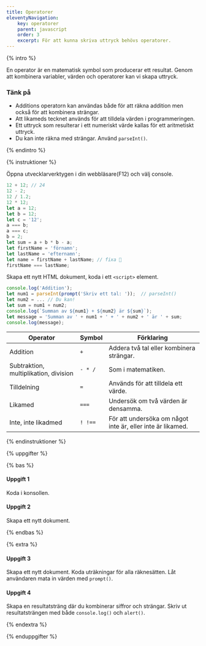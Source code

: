 ```yaml
---
title: Operatorer
eleventyNavigation:
    key: operatorer
    parent: javascript
    order: 3
    excerpt: För att kunna skriva uttryck behövs operatorer.
---
```


{% intro %}

En operator är en matematisk symbol som producerar ett resultat. Genom att kombinera variabler, värden och
operatorer kan vi skapa uttryck.

### Tänk på

-   Additions operatorn kan användas både för att räkna addition men också för att kombinera strängar.
-   Att likameds tecknet används för att tilldela värden i programmeringen.
-   Ett uttryck som resulterar i ett numeriskt värde kallas för ett aritmetiskt uttryck.
-   Du kan inte räkna med strängar. Använd `parseInt()`.

{% endintro %}

{% instruktioner %}

Öppna utvecklarverktygen i din webbläsare(F12) och välj console.

```javascript
12 + 12; // 24
12 - 2;
12 / 1.2;
12 * 12;
let a = 12;
let b = 12;
let c = '12';
a === b;
a === c;
b = 2;
let sum = a + b * b - a;
let firstName = 'förnamn';
let lastName = 'efternamn';
let name = firstName + lastName; // fixa 🤨
firstName === lastName;
```

Skapa ett nytt HTML dokument, koda i ett `<script>` element.

```javascript
console.log('Addition');
let num1 = parseInt(prompt('Skriv ett tal: '));  // parseInt()
let num2 = ... // Du kan!
let sum = num1 + num2;
console.log(`Summan av ${num1} + ${num2} är ${sum}`);
let message = 'Summan av ' + num1 + ' + ' + num2 + ' är ' + sum;
console.log(message);
```

| Operator                              | Symbol  | Förklaring                                                 |
| ------------------------------------- | ------- | ---------------------------------------------------------- |
| Addition                              | `+`     | Addera två tal eller kombinera strängar.                   |
| Subtraktion, multiplikation, division | `- * /` | Som i matematiken.                                         |
| Tilldelning                           | `=`     | Används för att tilldela ett värde.                        |
| Likamed                               | `===`   | Undersök om två värden är densamma.                        |
| Inte, inte likadmed                   | `! !==` | För att undersöka om något inte är, eller inte är likamed. |

{% endinstruktioner %}

{% uppgifter %}

{% bas %}

#### Uppgift 1

Koda i konsollen.

#### Uppgift 2

Skapa ett nytt dokument.

{% endbas %}

{% extra %}

#### Uppgift 3

Skapa ett nytt dokument. Koda uträkningar för alla räknesätten.
Låt användaren mata in värden med `prompt()`.

#### Uppgift 4

Skapa en resultatsträng där du kombinerar siffror och strängar.
Skriv ut resultatsträngen med både `console.log()` och `alert()`.

{% endextra %}

{% enduppgifter %}
